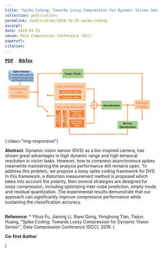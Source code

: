 ```yaml
---
title: "Spike Coding: Towards Lossy Compression for Dynamic Vision Sensor"
collection: publications
permalink: /publication/2018-12-28-spike-coding
excerpt: 
date: 2019-03-25
venue: Data Compression Conference (DCC)
paperurl: 
citation: 
---
```

<a href="https://jianing-li.github.io/files/2019_dcc_spike_coding.pdf" target="_blank"><b>PDF</b></a>&emsp;
<a href="https://jianing-li.github.io/files/2019_dcc_spike_coding_bibtex.txt" target="_blank"><b>BibTex</b></a>

![spike_coding_framework](/images/spike_coding_framework.jpg){:class="img-responsive"}

<b>Abstract.</b> Dynamic vision sensor (DVS) as a bio-inspired camera, has shown great advantages in high dynamic range and high temporal resolution in vision tasks. However, how to compress asynchronous spikes meanwhile maintaining the analysis performance still remains open. To address this problem, we propose a lossy spike coding framework for DVS. In this framework, a distortion measurement method is proposed which takes into account the polarity, then several strategies are designed for lossy compression, including optimizing inter-cube prediction, empty mode and residual quantization. The experimental results demonstrate that our approach can significantly improve compressive performance while sustaining the classification accuracy.

<br />
<b>Reference:</b>
* Yihua Fu, Jianing Li, Siwei Dong, Yonghong Tian, Tiejun Huang, "Spike Coding: Towards Lossy Compression for Dynamic Vision Sensor", Data Compression Conference (DCC), 2019. (<p style="font-weight:bold;">Co-first Author</p>)